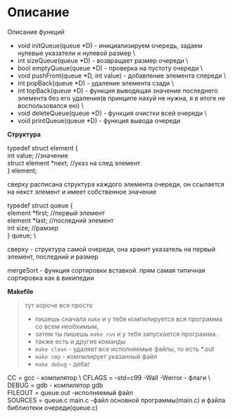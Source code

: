 # Описание
Описание функций
- void initQueue(queue *D) - инициализируем очередь, задаем нулевые указатели и нулевой размер \
- int sizeQueue(queue *D) - возвращает размер очереди \
- bool emptyQueue(queue *D) - проверка на пустоту очереди \
- void pushFront(queue *D, int value) - добавление элемента спереди \
- int popBack(queue *D) - удаление элемента сзади \
- int topBack(queue *D) - функция выводящая значение последнего элемента без его удаления(в принципе нахуй не нужна, я в итоге не воспользовался ею) \
- void deleteQueue(queue *D) - функция очистки всей очереди \
- void printQueue(queue *D) - функция вывода очереди

**Структура**

typedef struct element { \
    int value; //значение \
    struct element *next; //указ на след элемент \
} element;

сверху расписана структура каждого элемента очереди, он ссылается на некст элемент и имеет собственное значение

typedef struct queue { \
    element *first; //первый элемент \
    element *last; //последний элемент \
    int size; //рамзер \
} queue; \

сверху - структура самой очереди, она хранит указатель на первый элемент, последний и размер

mergeSort - функция сортировки вставкой. прям самая типичная сортировка как в википедии

**Makefile**
> тут короче все просто 
>- пишешь сначала `make` и у тебя компилируется вся программа со всем необхимым, 
>- затем ты пишешь `make run` и у тебя запускается программа.
>- также есть и другие команды
>- `make clean` - удаляет все исполняемые файлы, то есть *.out
>- `make cmp` - компилирует указанный файл
>- `make debug` - дебаг

CC = gcc - компилятор \ 
CFLAGS = -std=c99 -Wall -Werror - флаги \ 
DEBUG = gdb - компилятор gdb \
FILEOUT = queue.out -исполняемый файл \
SOURCES = queue.c main.c -файл основной программы(main.c) и файла библиотеки очереди(queue.c)
